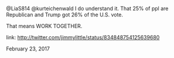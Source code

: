 @LiaS814 @kurteichenwald I do understand it. That 25% of ppl are Republican and Trump got 26% of the U.S. vote. 

That means WORK TOGETHER. 

link: http://twitter.com/jimmylittle/status/834848754125639680 

February 23, 2017